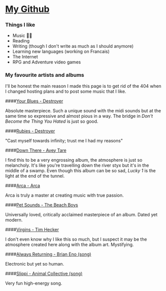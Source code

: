 # [My Github](https://github.com/kevinjstewart)

### Things I like

- Music 👌🏻
- Reading
- Writing (though I don't write as much as I should anymore)
- Learning new languages (working on Francais)
- The Internet
- RPG and Adventure video games

### My favourite artists and albums

I'll be honest the main reason I made this page is to get rid of the 404 when I changed hosting plans and to post some music that I like.

####[Your Blues - Destroyer](https://open.spotify.com/album/2UsZRzjcrSpd5NyBdLoC4Y)

Absolute masterpiece. Such a unique sound with the midi sounds but at the same time so expressive and almost pious in a way. The bridge in *Don't Become the Thing You Hated* is just so good.

####[Rubies - Destroyer](https://open.spotify.com/album/45xFWdfYE1s7zpenU78U0b)

"Cast myself towards infinity; trust me I had my reasons"

####[Down There - Avey Tare](https://open.spotify.com/album/69P8hRo1OufYkvo67k9b39)

I find this to be a very engrossing album, the atmosphere is just so melancholy. It's like you're travelling down the river styx but it's in the middle of a swamp. Even though this album can be so sad, *Lucky 1* is the light at the end of the tunnel.

####[Arca - Arca](https://open.spotify.com/album/1MQO4j8QExVgmnplbIodEU)

Arca is truly a master at creating music with true passion.

####[Pet Sounds - The Beach Boys](https://open.spotify.com/album/1yMPDqzYuQ4TI10ICKlbzW)

Universally loved, critically acclaimed masterpiece of an album. Dated yet modern.

####[Virgins - Tim Hecker](https://open.spotify.com/track/2tUg06jgbqtxJUbNAx23M4)

I don't even know why I like this so much, but I suspect it may be the atmosphere created here along with the album art. Mystifying.

####[Always Returning - Brian Eno (song)](https://open.spotify.com/track/1ps5sx71OhHiBVmGiKQSne)

Electronic but yet so human.

####[Slippi - Animal Collective (song)](https://open.spotify.com/track/5Gb60ANPHgzkZhU2HToLpd)

Very fun high-energy song.


